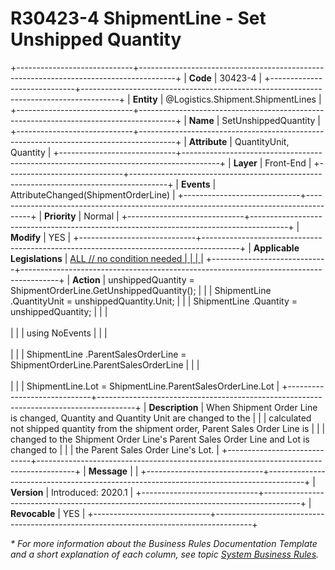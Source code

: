 ﻿---
erp.type: front-end-business-rule
erp.entity: Logistics.Shipment.ShipmentLines
---

# R30423-4 ShipmentLine - Set Unshipped Quantity
+-----------------------------+---------------------------------------------------------------------------------------+
| **Code**                    | 30423-4                                                                               |
+-----------------------------+---------------------------------------------------------------------------------------+
| **Entity**                  | @Logistics.Shipment.ShipmentLines                                                     |
+-----------------------------+---------------------------------------------------------------------------------------+
| **Name**                    | SetUnshippedQuantity                                                                  |
+-----------------------------+---------------------------------------------------------------------------------------+
| **Attribute**               | QuantityUnit, Quantity                                                                |
+-----------------------------+---------------------------------------------------------------------------------------+
| **Layer**                   | Front-End                                                                             |
+-----------------------------+---------------------------------------------------------------------------------------+
| **Events**                  | AttributeChanged(ShipmentOrderLine)                                                   |
+-----------------------------+---------------------------------------------------------------------------------------+
| **Priority**                | Normal                                                                                |
+-----------------------------+---------------------------------------------------------------------------------------+
| **Modify**                  | YES                                                                                   |
+-----------------------------+---------------------------------------------------------------------------------------+
| **Applicable Legislations** | [ALL // no condition needed                                                           |
|                             | ](xref:applicable-legislations)                                                       |
+-----------------------------+---------------------------------------------------------------------------------------+
| **Action**                  | unshippedQuantity = ShipmentOrderLine.GetUnshippedQuantity();                         |
|                             | ShipmentLine .QuantityUnit = unshippedQuantity.Unit;                                  |
|                             | ShipmentLine .Quantity = unshippedQuantity;                                           |
|                             | <br/><br/>                                                                            |
|                             | using NoEvents                                                                        |
|                             | <br/><br/>                                                                            |
|                             | ShipmentLine .ParentSalesOrderLine = ShipmentOrderLine.ParentSalesOrderLine           |
|                             | <br/><br/>                                                                            |
|                             | ShipmentLine.Lot = ShipmentLine.ParentSalesOrderLine.Lot                              |
+-----------------------------+---------------------------------------------------------------------------------------+
| **Description**             | When Shipment Order Line is changed, Quantity and Quantity Unit are changed to the    |
|                             | calculated not shipped quantity from the shipment order, Parent Sales Order Line is   |
|                             | changed to the Shipment Order Line\'s Parent Sales Order Line and Lot is changed to   |
|                             | the Parent Sales Order Line\'s Lot.                                                   |
+-----------------------------+---------------------------------------------------------------------------------------+
| **Message**                 |                                                                                       |
+-----------------------------+---------------------------------------------------------------------------------------+
| **Version**                 | Introduced: 2020.1                                                                    |
+-----------------------------+---------------------------------------------------------------------------------------+
| **Revocable**               | YES                                                                                   |
+-----------------------------+---------------------------------------------------------------------------------------+

*\* For more information about the Business Rules Documentation Template and a short explanation of each column, see
topic [System Business Rules](../templates/template-description-system-business-rules.md).*
